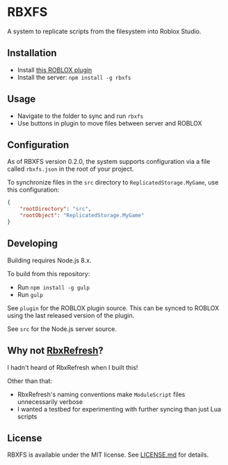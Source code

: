 # RBXFS
A system to replicate scripts from the filesystem into Roblox Studio.

## Installation
- Install [this ROBLOX plugin](https://www.roblox.com/library/394835268/RBXFS)
- Install the server: `npm install -g rbxfs`

## Usage
- Navigate to the folder to sync and run `rbxfs`
- Use buttons in plugin to move files between server and ROBLOX

## Configuration
As of RBXFS version 0.2.0, the system supports configuration via a file called `rbxfs.json` in the root of your project.

To synchronize files in the `src` directory to `ReplicatedStorage.MyGame`, use this configuration:

```json
{
	"rootDirectory": "src",
	"rootObject": "ReplicatedStorage.MyGame"
}
```

## Developing
Building requires Node.js 8.x.

To build from this repository:

- Run `npm install -g gulp`
- Run `gulp`

See `plugin` for the ROBLOX plugin source. This can be synced to ROBLOX using the last released version of the plugin.

See `src` for the Node.js server source.

## Why not [RbxRefresh](https://github.com/osyrisrblx/RbxRefresh)?
I hadn't heard of RbxRefresh when I built this!

Other than that:
* RbxRefresh's naming conventions make `ModuleScript` files unnecessarily verbose
* I wanted a testbed for experimenting with further syncing than just Lua scripts

## License
RBXFS is available under the MIT license. See [LICENSE.md](LICENSE.md) for details.
